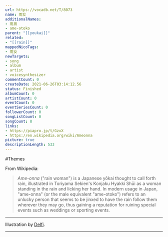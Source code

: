 ```yaml
---
url: https://vocadb.net/T/8073
name: 雨女
additionalNames: 
- 雨男
- ame-otoko
parent: "[[youkai]]"
related:
- "[[rain]]"
mappedNicoTags:
- 雨女
newTargets:
- song
- album
- artist
- voicesynthesizer
commentCount: 0
createDate: 2021-06-26T03:14:12.56
status: Finished
albumCount: 0
artistCount: 0
eventCount: 0
eventSeriesCount: 0
followerCount: 0
songListCount: 0
songCount: 8
links: 
- https://piapro.jp/t/GzxX
- https://en.wikipedia.org/wiki/Ameonna
picture: true
descriptionLength: 533
---
```


#Themes

From Wikipedia:
> _Ame-onna_ ("rain woman") is a Japanese yōkai thought to call forth rain, illustrated in Toriyama Sekien's Konjaku Hyakki Shūi as a woman standing in the rain and licking her hand.
> In modern usage in Japan, "ame-onna" (or the male equivalent "ame-otoko") refers to an unlucky person that seems to be jinxed to have the rain follow them wherever they may go, thus gaining a reputation for ruining special events such as weddings or sporting events.

---
Illustration by [Delfi](https://piapro.jp/Delfina_aka_Saja).

---

